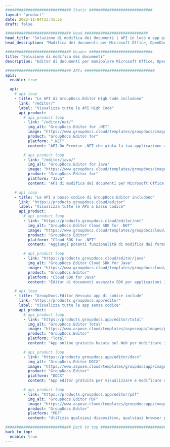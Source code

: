 ```yaml
---
############################# Static ############################
layout: "product"
date: 2022-11-04T13:41:55
draft: false

############################# Head ############################
head_title: "Soluzione di modifica dei documenti | API in loco e app gratuite"
head_description: "Modifica dei documenti per Microsoft Office, OpenDocument, PDF e altri formati di file utilizzando le API locali o utilizza l'app Editor di documenti online."

############################# Header ############################
title: "Soluzione di modifica dei documenti"
description: "Editor di documenti per manipolare Microsoft Office, OpenOffice, PDF, HTML e altri formati di file di documenti."

############################# APIs ###############################
apis:
  enable: true

  api:
    # api loop
    - title: "Le API di GroupDocs.Editor High Code includono"
      link: "/editor/"
      label: "Visualizza tutte le API High Code"
      api_product:
        # api_product loop
        - link: "/editor/net/"
          img_alt: "GroupDocs.Editor for .NET"
          image: "https://www.groupdocs.cloud/templates/groupdocs/images/product-logos/groupdocs-editor-net.png"
          product: "GroupDocs.Editor for"
          platform: ".NET"
          content: "API On Premise .NET che aiuta la tua applicazione a visualizzare, modificare e quindi convertire documenti."

        # api_product loop
        - link: "/editor/java/"
          img_alt: "GroupDocs.Editor for Java"
          image: "https://www.groupdocs.cloud/templates/groupdocs/images/product-logos/groupdocs-editor-java.png"
          product: "GroupDocs.Editor for"
          platform: "Java"
          content: "API di modifica dei documenti per Microsoft Office, OpenOffice, HTML e altri documenti da manipolare all'interno delle tue applicazioni basate su Java."

    # api loop
    - title: "Le API a basso codice di GroupDocs.Editor includono"
      link: "https://products.groupdocs.cloud/editor"
      label: "Visualizza tutte le API a basso codice"
      api_product:
        # api_product loop
        - link: "https://products.groupdocs.cloud/editor/net"
          img_alt: "GroupDocs.Editor Cloud SDK for .NET"
          image: "https://www.groupdocs.cloud/templates/groupdocscloud/images/sdk/272x272/groupdocs_editor-for-net.png"
          product: "GroupDocs.Editor"
          platform: "Cloud SDK for .NET"
          content: "Aggiungi potenti funzionalità di modifica dei formati di documento nelle applicazioni .NET utilizzando Cloud SDK per .NET. Modifica documenti MS Office, Web e XML."

        # api_product loop
        - link: "https://products.groupdocs.cloud/editor/java"
          img_alt: "GroupDocs.Editor Cloud SDK for Java"
          image: "https://www.groupdocs.cloud/templates/groupdocscloud/images/sdk/272x272/groupdocs_editor-for-java.png"
          product: "GroupDocs.Editor"
          platform: "Cloud SDK for Java"
          content: "Editor di documenti avanzato SDK per applicazioni Java per modificare formati di file di documenti standard del settore su qualsiasi piattaforma in grado di chiamare API REST."

    # api loop
    - title: "GroupDocs.Editor Nessuna app di codice include"
      link: "https://products.groupdocs.app/editor"
      label: "Visualizza tutte le app senza codice"
      api_product:
        # api_product loop
        - link: "https://products.groupdocs.app/editor/total"
          img_alt: "GroupDocs.Editor Total"
          image: "https://www.aspose.cloud/templates/asposeapp/images/products/logo/aspose_editor-app.png"
          product: "GroupDocs.Editor"
          platform: "Total"
          content: "App online gratuita basata sul Web per modificare i formati di file più diffusi da Office e OpenOffice."

        # api_product loop
        - link: "https://products.groupdocs.app/editor/docx"
          img_alt: "GroupDocs.Editor DOCX"
          image: "https://www.aspose.cloud/templates/groupdocsapp/images/products/logo/groupdocs_words-app.png"
          product: "GroupDocs.Editor"
          platform: "DOCX"
          content: "App editor gratuita per visualizzare e modificare documenti Microsoft Word online."

        # api_product loop
        - link: "https://products.groupdocs.app/editor/pdf"
          img_alt: "GroupDocs.Editor PDF"
          image: "https://www.aspose.cloud/templates/groupdocsapp/images/products/logo/groupdocs_pdf-app.png"
          product: "GroupDocs.Editor"
          platform: "PDF"
          content: "Utilizza qualsiasi dispositivo, qualsiasi browser per visualizzare o modificare documenti PDF e XPS."

############################# Back to top ###############################
back_to_top:
  enable: true
---
```

